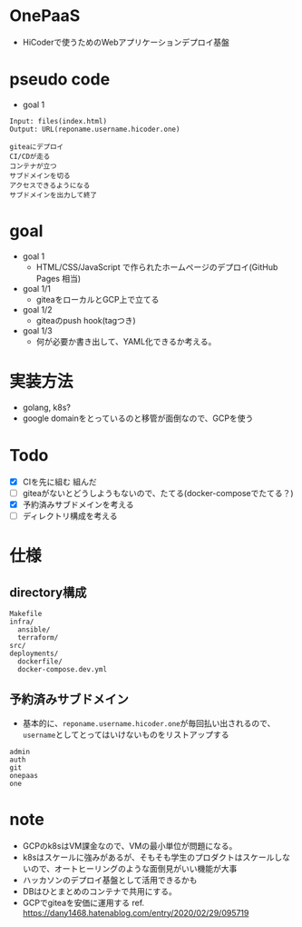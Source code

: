 # OnePaaS
- HiCoderで使うためのWebアプリケーションデプロイ基盤

# pseudo code
- goal 1
```text
Input: files(index.html)
Output: URL(reponame.username.hicoder.one)

giteaにデプロイ
CI/CDが走る
コンテナが立つ
サブドメインを切る
アクセスできるようになる
サブドメインを出力して終了
```

# goal
- goal 1
  - HTML/CSS/JavaScript で作られたホームページのデプロイ(GitHub Pages 相当)
- goal 1/1
  - giteaをローカルとGCP上で立てる
- goal 1/2
  - giteaのpush hook(tagつき)
- goal 1/3
  - 何が必要か書き出して、YAML化できるか考える。
# 実装方法
- golang, k8s?
- google domainをとっているのと移管が面倒なので、GCPを使う

# Todo
- [x] CIを先に組む 組んだ
- [ ] giteaがないとどうしようもないので、たてる(docker-composeでたてる？)
- [x] 予約済みサブドメインを考える
- [ ] ディレクトリ構成を考える

# 仕様

## directory構成
```text
Makefile
infra/
  ansible/
  terraform/
src/
deployments/
  dockerfile/
  docker-compose.dev.yml
```

## 予約済みサブドメイン
- 基本的に、`reponame.username.hicoder.one`が毎回払い出されるので、`username`としてとってはいけないものをリストアップする

```text
admin
auth
git
onepaas
one
```

# note
- GCPのk8sはVM課金なので、VMの最小単位が問題になる。
- k8sはスケールに強みがあるが、そもそも学生のプロダクトはスケールしないので、オートヒーリングのような面倒見がいい機能が大事
- ハッカソンのデプロイ基盤として活用できるかも
- DBはひとまとめのコンテナで共用にする。
- GCPでgiteaを安価に運用する ref. https://dany1468.hatenablog.com/entry/2020/02/29/095719
